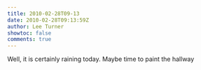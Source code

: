 ```yaml
---
title: 2010-02-28T09-13
date: 2010-02-28T09:13:59Z
author: Lee Turner
showtoc: false
comments: true
---
```


Well, it is certainly raining today.   Maybe time to paint the hallway

